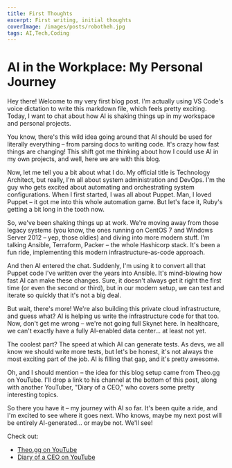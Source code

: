 ```yaml
---
title: First Thoughts
excerpt: First writing, initial thoughts
coverImage: /images/posts/robotheh.jpg
tags: AI,Tech,Coding
---
```


# AI in the Workplace: My Personal Journey

Hey there! Welcome to my very first blog post. I'm actually using VS Code's voice dictation to write this markdown file, which feels pretty exciting. Today, I want to chat about how AI is shaking things up in my workspace and personal projects.

You know, there's this wild idea going around that AI should be used for literally everything – from parsing docs to writing code. It's crazy how fast things are changing! This shift got me thinking about how I could use AI in my own projects, and well, here we are with this blog.

Now, let me tell you a bit about what I do. My official title is Technology Architect, but really, I'm all about system administration and DevOps. I'm the guy who gets excited about automating and orchestrating system configurations. When I first started, I was all about Puppet. Man, I loved Puppet – it got me into this whole automation game. But let's face it, Ruby's getting a bit long in the tooth now.

So, we've been shaking things up at work. We're moving away from those legacy systems (you know, the ones running on CentOS 7 and Windows Server 2012 – yep, those oldies) and diving into more modern stuff. I'm talking Ansible, Terraform, Packer – the whole Hashicorp stack. It's been a fun ride, implementing this modern infrastructure-as-code approach.

And then AI entered the chat. Suddenly, I'm using it to convert all that Puppet code I've written over the years into Ansible. It's mind-blowing how fast AI can make these changes. Sure, it doesn't always get it right the first time (or even the second or third), but in our modern setup, we can test and iterate so quickly that it's not a big deal.

But wait, there's more! We're also building this private cloud infrastructure, and guess what? AI is helping us write the infrastructure code for that too. Now, don't get me wrong – we're not going full Skynet here. In healthcare, we can't exactly have a fully AI-enabled data center... at least not yet.

The coolest part? The speed at which AI can generate tests. As devs, we all know we should write more tests, but let's be honest, it's not always the most exciting part of the job. AI is filling that gap, and it's pretty awesome.

Oh, and I should mention – the idea for this blog setup came from Theo.gg on YouTube. I'll drop a link to his channel at the bottom of this post, along with another YouTuber, "Diary of a CEO," who covers some pretty interesting topics.

So there you have it – my journey with AI so far. It's been quite a ride, and I'm excited to see where it goes next. Who knows, maybe my next post will be entirely AI-generated... or maybe not. We'll see!

Check out:

- [Theo.gg on YouTube](https://www.youtube.com/@t3dotgg)
- [Diary of a CEO on YouTube](https://www.youtube.com/@TheDiaryOfACEO)

